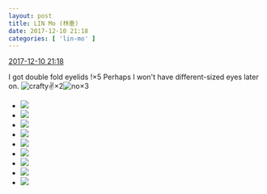 ```yaml
---
layout: post
title: LIN Mo (林墨)
date: 2017-12-10 21:18
categories: [ 'lin-mo' ]
---
```


<div class="weibo-info">
  <a href="https://weibo.com/6108312042/Fz2GQjp98">2017-12-10 21:18</a>
</div>

I got double fold eyelids !×5 Perhaps I won't have different-sized eyes later on. ![crafty](http://img.t.sinajs.cn/t4/appstyle/expression/ext/normal/6d/yx_org.gif):v:×2![no](https://img.t.sinajs.cn/t4/appstyle/expression/ext/normal/ae/buyao_org.gif)×3

<!-- more -->

<ul class="weibo-pic-list-3">
  <li class="weibo-pic">
    <a href="https://wx1.sinaimg.cn/mw690/006FnQZYly1fmbzj7ad3oj32se1uxnpe.jpg"><img src="http://wx1.sinaimg.cn/thumb150/006FnQZYly1fmbzj7ad3oj32se1uxnpe.jpg" /></a>
  </li>
  <li class="weibo-pic">
    <a href="https://wx1.sinaimg.cn/mw690/006FnQZYly1fmbzj8891qj32se1ux4qr.jpg"><img src="http://wx1.sinaimg.cn/thumb150/006FnQZYly1fmbzj8891qj32se1ux4qr.jpg" /></a>
  </li>
  <li class="weibo-pic">
    <a href="https://wx2.sinaimg.cn/mw690/006FnQZYly1fmbzj94ct4j32se1uxb2a.jpg"><img src="http://wx2.sinaimg.cn/thumb150/006FnQZYly1fmbzj94ct4j32se1uxb2a.jpg" /></a>
  </li>
  <li class="weibo-pic">
    <a href="https://wx4.sinaimg.cn/mw690/006FnQZYly1fmbzj9w4roj32se1uxb2a.jpg"><img src="http://wx4.sinaimg.cn/thumb150/006FnQZYly1fmbzj9w4roj32se1uxb2a.jpg" /></a>
  </li>
  <li class="weibo-pic">
    <a href="https://wx2.sinaimg.cn/mw690/006FnQZYly1fmbzj6bv30j31sg2dsnpg.jpg"><img src="http://wx2.sinaimg.cn/thumb150/006FnQZYly1fmbzj6bv30j31sg2dsnpg.jpg" /></a>
  </li>
  <li class="weibo-pic">
    <a href="https://wx1.sinaimg.cn/mw690/006FnQZYly1fmbzjaptmrj32se1ux4qr.jpg"><img src="http://wx1.sinaimg.cn/thumb150/006FnQZYly1fmbzjaptmrj32se1ux4qr.jpg" /></a>
  </li>
  <li class="weibo-pic">
    <a href="https://wx4.sinaimg.cn/mw690/006FnQZYly1fmbzjbpl79j32se1ux1kz.jpg"><img src="http://wx4.sinaimg.cn/thumb150/006FnQZYly1fmbzjbpl79j32se1ux1kz.jpg" /></a>
  </li>
  <li class="weibo-pic">
    <a href="https://wx2.sinaimg.cn/mw690/006FnQZYly1fmbzjchjbxj32se1uxkjm.jpg"><img src="http://wx2.sinaimg.cn/thumb150/006FnQZYly1fmbzjchjbxj32se1uxkjm.jpg" /></a>
  </li>
  <li class="weibo-pic">
    <a href="https://wx2.sinaimg.cn/mw690/006FnQZYly1fmbzjddkgwj32se1uxhdu.jpg"><img src="http://wx2.sinaimg.cn/thumb150/006FnQZYly1fmbzjddkgwj32se1uxhdu.jpg" /></a>
  </li>
</ul>
